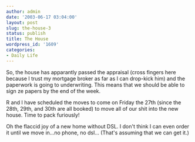 ```yaml
---
author: admin
date: '2003-06-17 03:04:00'
layout: post
slug: the-house-3
status: publish
title: The House
wordpress_id: '1609'
categories:
- Daily Life
---
```

So, the house has apparantly passed the appraisal (cross fingers here because I trust my mortgage broker as far as I can drop-kick him) and the paperwork is going to underwriting. This means that we should be able to sign ze papers by the end of the week.

R and I have scheduled the moves to come on Friday the 27th (since the 28th, 29th, and 30th are all booked) to move all of our shit into the new house. Time to pack furiously!

Oh the flaccid joy of a new home without DSL. I don&apos;t think I can even order it until we move in...no phone, no dsl... (That&apos;s assuming that we can get it.)
